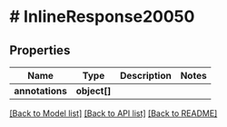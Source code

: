 # # InlineResponse20050

## Properties

Name | Type | Description | Notes
------------ | ------------- | ------------- | -------------
**annotations** | **object[]** |  | 

[[Back to Model list]](../../README.md#documentation-for-models) [[Back to API list]](../../README.md#documentation-for-api-endpoints) [[Back to README]](../../README.md)


